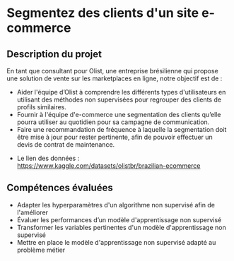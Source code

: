 # Segmentez des clients d'un site e-commerce

## Description du projet 

En tant que consultant pour Olist, une entreprise brésilienne qui propose une solution de vente sur les marketplaces en ligne, notre objectif est de :


- Aider l'équipe d’Olist à comprendre les différents types d'utilisateurs en utilisant des méthodes non supervisées pour regrouper des clients de profils similaires.
- Fournir à l'équipe d'e-commerce une segmentation des clients qu’elle pourra utiliser au quotidien pour sa campagne de communication.
- Faire une recommandation de fréquence à laquelle la segmentation doit être mise à jour pour rester pertinente, afin de pouvoir effectuer un devis de contrat de maintenance.


* Le lien des données : https://www.kaggle.com/datasets/olistbr/brazilian-ecommerce


## Compétences évaluées

* Adapter les hyperparamètres d'un algorithme non supervisé afin de l'améliorer
* Évaluer les performances d’un modèle d'apprentissage non supervisé
* Transformer les variables pertinentes d'un modèle d'apprentissage non supervisé
* Mettre en place le modèle d'apprentissage non supervisé adapté au problème métier
